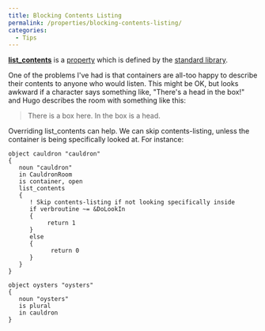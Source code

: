 ```yaml
---
title: Blocking Contents Listing
permalink: /properties/blocking-contents-listing/
categories: 
  - Tips
---
```


[**list_contents**](properties/list_contents/) is a [property](properties/) which is defined
by the [standard library](library/).

One of the problems I've had is that containers are all-too happy to
describe their contents to anyone who would listen. This might be OK,
but looks awkward if a character says something like, "There's a head in
the box!" and Hugo describes the room with something like this:

>There is a box here. In the box is a head.

Overriding list_contents can help. We can skip contents-listing, unless
the container is being specifically looked at. For instance:

    object cauldron "cauldron"
    {
       noun "cauldron"
       in CauldronRoom
       is container, open
       list_contents
       {
          ! Skip contents-listing if not looking specifically inside
          if verbroutine ~= &DoLookIn
          {
               return 1
          }
          else
          {
                return 0
          }
       }
    }

    object oysters "oysters"
    {
       noun "oysters"
       is plural
       in cauldron
    }
